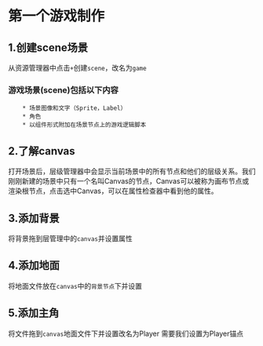 # 第一个游戏制作
## 1.创建scene场景
从资源管理器中点击`+`创建`scene`，改名为`game`
### 游戏场景(scene)包括以下内容
        * 场景图像和文字（Sprite，Label）
        * 角色
        * 以组件形式附加在场景节点上的游戏逻辑脚本
## 2.了解canvas
打开场景后，层级管理器中会显示当前场景中的所有节点和他们的层级关系。我们刚刚新建的场景中只有一个名叫Canvas的节点，Canvas可以被称为画布节点或渲染根节点，点击选中Canvas，可以在属性检查器中看到他的属性。

## 3.添加背景
将背景拖到层管理中的`canvas`并设置属性
## 4.添加地面
将地面文件放在`canvas`中的`背景节点`下并设置
## 5.添加主角
将文件拖到`canvas`地面文件下并设置改名为Player
        需要我们设置为Player锚点
        